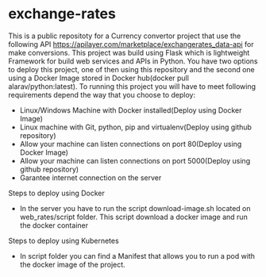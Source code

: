# exchange-rates
This is a public repositoty for a Currency convertor project that use the following API https://apilayer.com/marketplace/exchangerates_data-api for make conversions. This project was build using Flask which is lightweight Framework for build web services and APIs in Python.
You have two options to deploy this project, one of then using this repository and the second one using a Docker Image stored in Docker hub(docker pull alarav/python:latest). To running this project you will have to meet following requirements depend the way that you choose to deploy:
 - Linux/Windows Machine with Docker installed(Deploy using Docker Image)
 - Linux machine with Git, python, pip and virtualenv(Deploy using github repository)
 - Allow your machine can listen connections on port 80(Deploy using Docker Image)
 - Allow your machine can listen connections on port 5000(Deploy using github repository)
 - Garantee internet connection on the server

 Steps to deploy using Docker
- In the server you have to run the script download-image.sh located on web_rates/script folder. This script download a docker image and run the docker container

 Steps to deploy using Kubernetes
 - In script folder you can find a Manifest that allows you to run a pod with the docker image of the project.
